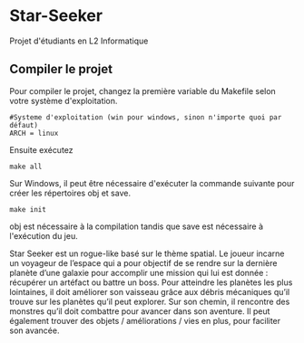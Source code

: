 # Star-Seeker
Projet d'étudiants en L2 Informatique

## Compiler le projet
Pour compiler le projet, changez la première variable du Makefile selon votre système d'exploitation.
```
#Systeme d'exploitation (win pour windows, sinon n'importe quoi par défaut)
ARCH = linux
``` 

Ensuite exécutez 
```
make all
```

Sur Windows, il peut être nécessaire d'exécuter la commande suivante pour créer les répertoires obj et save.
```
make init
```
obj est nécessaire à la compilation tandis que save est nécessaire à l'exécution du jeu.


Star Seeker est un rogue-like basé sur le thème spatial. Le joueur incarne un voyageur de l’espace qui a pour objectif de se rendre sur la dernière planète d’une galaxie pour accomplir une mission qui lui est donnée : récupérer un artéfact ou battre un boss. 
Pour atteindre les planètes les plus lointaines, il doit améliorer son vaisseau grâce aux débris mécaniques qu’il trouve sur les planètes qu’il peut explorer. 
Sur son chemin, il rencontre des monstres qu’il doit combattre pour avancer dans son aventure. Il peut également trouver des objets / améliorations / vies en plus, pour faciliter son avancée.
